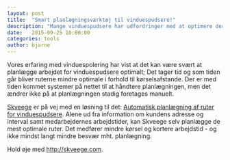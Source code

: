 ```yaml
---
layout: post
title:  "Smart planlægningsværktøj til vinduespudsere!"
description: "Mange vinduespudsere har udfordringer med at optimere deres planlægning. Skveege er en løsning på problemet."
date:   2015-09-25 10:00:00
categories: tools
author: bjarne
---
```

Vores erfaring med vinduespolering har vist at det kan være svært at planlægge arbejdet for vinduespudsere optimalt; 
Det tager tid og som tiden går bliver ruterne mindre optimale i forhold til kørselsafstande. Der er med tiden kommet 
systemer på nettet til at håndtere planlægningen, men det ændrer ikke på at planlægningen stadig foretages manuelt.

[Skveege](http://skveege.com) er på vej med en løsning til det: 
[Automatisk planlægning af ruter for vinduespudsere](http://www.skveege.com/ui/development/2015/09/04/videodemo-af-fuldautomatisk-planl%C3%A6gning.html). Alene ud fra 
information om kundens adresse og interval samt medarbejdernes arbejdstider, kan Skveege selv planlægge de mest optimale ruter.
Det medfører mindre kørsel og kortere arbejdstid - og ikke mindst langt mindre besvær mht. planlægning.

Hold øje med http://skveege.com. 



